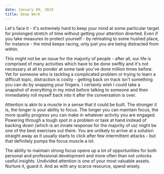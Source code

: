 ```yaml
---
date: January 09, 2019
title: Deep Work
---
```


Let's face it - it's extremely hard to keep your mind at some particular target for prolonged stretch of time without getting your attention diverted. Even if you take measures to protect yourself - by retreating to some hushed place, for instance - the mind keeps racing, only just you are being distracted from within.

This might not be an issue for the majority of people - after all, our life is comprised of many activities which have to be done swiftly and it's not necessary at all to ponder at some task you've done million times before. Yet for someone who is tackling a complicated problem or trying to learn a difficult topic, distraction is costly - getting back on track isn't something you can do by snapping your fingers. I certainly wish I could take a snapshot of everything in my mind before talking to someone and then immediately roll myself back into it after the conversation is over.

Attention is akin to a muscle in a sense that it could be built. The stronger it is, the longer is your ability to focus. The longer you can maintain focus, the more quality progress you can make in whatever activity you are engaged. Powering through a tough spot in a problem or task at hand instead of backing down (which is an innate response for the majority of us) might be one of the best exercises out there. You are unlikely to arrive at a solution straight away as it usually starts to click after few intermittent attacks - but that definitely pumps the focus muscle a lot.

The ability to maintain strong focus opens up a lot of opportunities for both personal and professional development and more often than not unlocks useful insights. Undivided attention is one of your most valuable assets. Nurture it, guard it. And as with any scarce resource, spend wisely.
